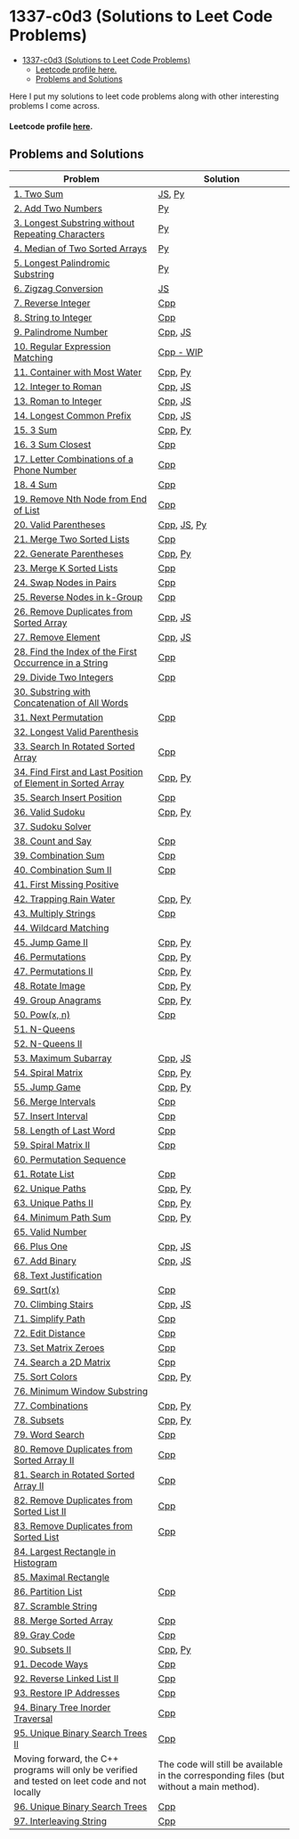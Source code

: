 # 1337-c0d3 (Solutions to Leet Code Problems)

<!-- TOC -->
* [1337-c0d3 (Solutions to Leet Code Problems)](#1337-c0d3-solutions-to-leet-code-problems)
  * [Leetcode profile here.](#leetcode-profile-here)
  * [Problems and Solutions](#problems-and-solutions)
<!-- TOC -->

Here I put my solutions to leet code problems along with other interesting problems I come across.

#### Leetcode profile [here](https://leetcode.com/_r00tp/).

## Problems and Solutions
| Problem                                                                                                                                               | Solution                                                                                                                                                    |
|-------------------------------------------------------------------------------------------------------------------------------------------------------|-------------------------------------------------------------------------------------------------------------------------------------------------------------|
| [1. Two Sum](https://leetcode.com/problems/two-sum/)                                                                                                  | [JS](javascript/1.%20two-sum.js), [Py](python/1.%20two-sum.py)                                                                                              |
| [2. Add Two Numbers](https://leetcode.com/problems/add-two-numbers/)                                                                                  | [Py](python/2.%20add-two-numbers.py)                                                                                                                        |
| [3. Longest Substring without Repeating Characters](https://leetcode.com/problems/longest-substring-without-repeating-characters/)                    | [Py](python/3.%20longest-substring-without-repeating-characters.py)                                                                                         |
| [4. Median of Two Sorted Arrays](https://leetcode.com/problems/median-of-two-sorted-arrays/)                                                          | [Py](python/4.%20median-of-two-sorted-arrays.py)                                                                                                            |
| [5. Longest Palindromic Substring](https://leetcode.com/problems/longest-palindromic-substring/)                                                      | [Py](python/5.%20longest-palindromic-substring.py)                                                                                                          |
| [6. Zigzag Conversion](https://leetcode.com/problems/zigzag-conversion/)                                                                              | [JS](javascript/6.%20zigzag-conversion.js)                                                                                                                  |
| [7. Reverse Integer](https://leetcode.com/problems/reverse-integer/)                                                                                  | [Cpp](cpp/7.%20reverse-integer.cpp)                                                                                                                         |
| [8. String to Integer](https://leetcode.com/problems/string-to-integer-atoi/)                                                                         | [Cpp](cpp/8.%20string-to-integer.cpp)                                                                                                                       |
| [9. Palindrome Number](https://leetcode.com/problems/palindrome-number/)                                                                              | [Cpp](cpp/9.%20palindrome-number.cpp), [JS](javascript/9.%20palindrome-number.js)                                                                           |
| [10. Regular Expression Matching](https://leetcode.com/problems/regular-expression-matching)                                                          | [Cpp - WIP](cpp/10.%20regular-expression-matching.cpp)                                                                                                      |
| [11. Container with Most Water](https://leetcode.com/problems/container-with-most-water/)                                                             | [Cpp](cpp/11.%20container-with-most-water.cpp), [Py](python/11.%20container-with-most-water.py)                                                             |
| [12. Integer to Roman](https://leetcode.com/problems/integer-to-roman/)                                                                               | [Cpp](cpp/12.%20integer-to-roman.cpp), [JS](javascript/12.%20integer-to-roman.js)                                                                           |
| [13. Roman to Integer](https://leetcode.com/problems/roman-to-integer/)                                                                               | [Cpp](cpp/13.%20roman-to-integer.cpp), [JS](javascript/13.%20roman-to-integer.js)                                                                           |
| [14. Longest Common Prefix](https://leetcode.com/problems/longest-common-prefix/)                                                                     | [Cpp](cpp/14.%20longest-common-prefix.cpp), [JS](javascript/14.%20longest-common-prefix.js)                                                                 |
| [15. 3 Sum](https://leetcode.com/problems/3sum/)                                                                                                      | [Cpp](cpp/15.%203-sum.cpp), [Py](python/15.%203-sum.py)                                                                                                     |
| [16. 3 Sum Closest](https://leetcode.com/problems/3sum-closest/)                                                                                      | [Cpp](cpp/16.%203-sum-closest.cpp)                                                                                                                          |
| [17. Letter Combinations of a Phone Number](https://leetcode.com/problems/letter-combinations-of-a-phone-number/)                                     | [Cpp](cpp/17.%20letter-combinations-of-a-phone-number.cpp)                                                                                                  |
| [18. 4 Sum](https://leetcode.com/problems/4sum/)                                                                                                      | [Cpp](cpp/18.%204-sum.cpp)                                                                                                                                  |
| [19. Remove Nth Node from End of List](https://leetcode.com/problems/remove-nth-node-from-end-of-list/)                                               | [Cpp](cpp/19.%20remove-nth-node-from-end-of-list.cpp)                                                                                                       |
| [20. Valid Parentheses](https://leetcode.com/problems/valid-parentheses/)                                                                             | [Cpp](cpp/20.%20valid-parentheses.cpp), [JS](javascript/20.%20valid-parentheses.js), [Py](python/20.%20valid-parentheses.py)                                |
| [21. Merge Two Sorted Lists](https://leetcode.com/problems/merge-two-sorted-lists/)                                                                   | [Cpp](cpp/21.%20merge-two-sorted-lists.cpp)                                                                                                                 |
| [22. Generate Parentheses](https://leetcode.com/problems/generate-parentheses/)                                                                       | [Cpp](cpp/22.%20generate-parentheses.cpp), [Py](python/22.%20generate-parentheses.py)                                                                       |
| [23. Merge K Sorted Lists](https://leetcode.com/problems/merge-k-sorted-lists/)                                                                       | [Cpp](cpp/23.%20merge-k-sorted-lists.cpp)                                                                                                                   |
| [24. Swap Nodes in Pairs](https://leetcode.com/problems/swap-nodes-in-pairs/)                                                                         | [Cpp](cpp/24.%20swap-nodes-in-pairs.cpp)                                                                                                                    |
| [25. Reverse Nodes in k-Group](https://leetcode.com/problems/reverse-nodes-in-k-group/)                                                               | [Cpp](cpp/25.%20reverse-nodes-in-k-group.cpp)                                                                                                               |
| [26. Remove Duplicates from Sorted Array](https://leetcode.com/problems/remove-duplicates-from-sorted-array/)                                         | [Cpp](cpp/26.%20remove-duplicates-from-sorted-array.cpp), [JS](javascript/26.%20remove-duplicates-from-sorted-array.js)                                     |
| [27. Remove Element](https://leetcode.com/problems/remove-element/)                                                                                   | [Cpp](cpp/27.%20remove-element.cpp), [JS](javascript/27.%20remove-element.js)                                                                               |
| [28. Find the Index of the First Occurrence in a String](https://leetcode.com/problems/find-the-index-of-the-first-occurrence-in-a-string/)           | [Cpp](cpp/28.%20find-the-index-of-the-first-occurrence-in-a-string.cpp)                                                                                     |
| [29. Divide Two Integers](https://leetcode.com/problems/divide-two-integers/)                                                                         | [Cpp](cpp/29.%20divide-two-integers.cpp)                                                                                                                    |
| [30. Substring with Concatenation of All Words](https://leetcode.com/problems/substring-with-concatenation-of-all-words/)                             |                                                                                                                                                             |
| [31. Next Permutation](https://leetcode.com/problems/next-permutation/)                                                                               | [Cpp](cpp/31.%20next-permutation.cpp)                                                                                                                       |
| [32. Longest Valid Parenthesis](https://leetcode.com/problems/longest-valid-parentheses/)                                                             |                                                                                                                                                             |
| [33. Search In Rotated Sorted Array](https://leetcode.com/problems/search-in-rotated-sorted-array/)                                                   | [Cpp](cpp/33.%20search-in-rotated-sorted-array.cpp)                                                                                                         |
| [34. Find First and Last Position of Element in Sorted Array](https://leetcode.com/problems/find-first-and-last-position-of-element-in-sorted-array/) | [Cpp](cpp/34.%20find-first-and-last-position-of-element-in-sorted-array.cpp), [Py](python/34.%20find-first-and-last-position-of-element-in-sorted-array.py) |
| [35. Search Insert Position](https://leetcode.com/problems/search-insert-position/)                                                                   | [Cpp](cpp/35.%20search-insert-position.cpp)                                                                                                                 |
| [36. Valid Sudoku](https://leetcode.com/problems/valid-sudoku/)                                                                                       | [Cpp](cpp/36.%20valid-sudoku.cpp), [Py](python/36.%20valid-sudoku.py)                                                                                       |
| [37. Sudoku Solver](https://leetcode.com/problems/sudoku-solver/)                                                                                     |                                                                                                                                                             |
| [38. Count and Say](https://leetcode.com/problems/count-and-say/)                                                                                     | [Cpp](cpp/38.%20count-and-say.cpp)                                                                                                                          |
| [39. Combination Sum](https://leetcode.com/problems/combination-sum/)                                                                                 | [Cpp](cpp/39.%20combination-sum.cpp)                                                                                                                        |
| [40. Combination Sum II](https://leetcode.com/problems/combination-sum-ii/)                                                                           | [Cpp](cpp/40.%20combination-sum-ii.cpp)                                                                                                                     |
| [41. First Missing Positive](https://leetcode.com/problems/first-missing-positive/)                                                                   |                                                                                                                                                             |
| [42. Trapping Rain Water](https://leetcode.com/problems/trapping-rain-water/)                                                                         | [Cpp](cpp/42.%20trapping-rain-water.cpp), [Py](python/42.%20trapping-rain-water.py)                                                                         |
| [43. Multiply Strings](https://leetcode.com/problems/multiply-strings/)                                                                               | [Cpp](cpp/43.%20multiply-strings.cpp)                                                                                                                       |
| [44. Wildcard Matching](https://leetcode.com/problems/wildcard-matching/)                                                                             |                                                                                                                                                             |
| [45. Jump Game II](https://leetcode.com/problems/jump-game-ii/)                                                                                       | [Cpp](cpp/45.%20jump-game-ii.cpp), [Py](python/45.%20jump-game-ii.py)                                                                                       |
| [46. Permutations](https://leetcode.com/problems/permutations/)                                                                                       | [Cpp](cpp/46.%20permutations.cpp), [Py](python/46.%20permutations.py)                                                                                       |
| [47. Permutations II](https://leetcode.com/problems/permutations-ii/)                                                                                 | [Cpp](cpp/47.%20permutations-ii.cpp), [Py](python/47.%20permutations-ii.py)                                                                                 |
| [48. Rotate Image](https://leetcode.com/problems/rotate-image/)                                                                                       | [Cpp](cpp/48.%20rotate-image.cpp), [Py](python/48.%20rotate-image.py)                                                                                       |
| [49. Group Anagrams](https://leetcode.com/problems/group-anagrams/)                                                                                   | [Cpp](cpp/49.%20group-anagrams.cpp), [Py](python/49.%20group-anagrams.py)                                                                                   |
| [50. Pow(x, n)](https://leetcode.com/problems/powx-n/)                                                                                                | [Cpp](cpp/50.%20pow%28x%2C%20n%29.cpp)                                                                                                                      |
| [51. N-Queens](https://leetcode.com/problems/n-queens/)                                                                                               |                                                                                                                                                             |
| [52. N-Queens II](https://leetcode.com/problems/n-queens-ii/)                                                                                         |                                                                                                                                                             |
| [53. Maximum Subarray](https://leetcode.com/problems/maximum-subarray/)                                                                               | [Cpp](cpp/53.%20maximum-subarray.cpp), [JS](javascript/53.%20maximum-subarray.js)                                                                           |
| [54. Spiral Matrix](https://leetcode.com/problems/spiral-matrix/)                                                                                     | [Cpp](cpp/54.%20spiral-matrix.cpp), [Py](python/54.%20spiral-matrix.py)                                                                                     |
| [55. Jump Game](https://leetcode.com/problems/jump-game/)                                                                                             | [Cpp](cpp/55.%20jump-game.cpp), [Py](python/55.%20jump-game.py)                                                                                             |
| [56. Merge Intervals](https://leetcode.com/problems/merge-intervals/)                                                                                 | [Cpp](cpp/56.%20merge-intervals.cpp)                                                                                                                        |
| [57. Insert Interval](https://leetcode.com/problems/insert-interval/)                                                                                 | [Cpp](cpp/57.%20insert-interval.cpp)                                                                                                                        |
| [58. Length of Last Word](https://leetcode.com/problems/length-of-last-word/)                                                                         | [Cpp](cpp/58.%20length-of-last-word.cpp)                                                                                                                    |
| [59. Spiral Matrix II](https://leetcode.com/problems/spiral-matrix-ii/)                                                                               | [Cpp](cpp/59.%20spiral-matrix-ii.cpp)                                                                                                                       |
| [60. Permutation Sequence](https://leetcode.com/problems/permutation-sequence/)                                                                       |                                                                                                                                                             |
| [61. Rotate List](https://leetcode.com/problems/rotate-list/)                                                                                         | [Cpp](cpp/61.%20rotate-list.cpp)                                                                                                                            |
| [62. Unique Paths](https://leetcode.com/problems/unique-paths/)                                                                                       | [Cpp](cpp/62.%20unique-paths.cpp), [Py](python/62.%20unique-paths.py)                                                                                       |
| [63. Unique Paths II](https://leetcode.com/problems/unique-paths-ii/)                                                                                 | [Cpp](cpp/63.%20unique-paths-ii.cpp), [Py](python/63.%20unique-paths-ii.py)                                                                                 |
| [64. Minimum Path Sum](https://leetcode.com/problems/minimum-path-sum/)                                                                               | [Cpp](cpp/64.%20minimum-path-sum.cpp), [Py](python/64.%20minimum-path-sum.py)                                                                               |
| [65. Valid Number](https://leetcode.com/problems/valid-number/)                                                                                       |                                                                                                                                                             |
| [66. Plus One](https://leetcode.com/problems/plus-one/)                                                                                               | [Cpp](cpp/66.%20plus-one.cpp), [JS](javascript/66.%20plus-one.js)                                                                                           |
| [67. Add Binary](https://leetcode.com/problems/add-binary/)                                                                                           | [Cpp](cpp/67.%20add-binary.cpp), [JS](javascript/67.%20add-binary.js)                                                                                       |
| [68. Text Justification](https://leetcode.com/problems/text-justification/)                                                                           |                                                                                                                                                             |
| [69. Sqrt(x)](https://leetcode.com/problems/sqrtx/)                                                                                                   | [Cpp](cpp/69.%20sqrt%28x%29.cpp)                                                                                                                            |
| [70. Climbing Stairs](https://leetcode.com/problems/climbing-stairs/)                                                                                 | [Cpp](cpp/70.%20climbing-stairs.cpp), [JS](javascript/70.%20climbing-stairs.js)                                                                             |
| [71. Simplify Path](https://leetcode.com/problems/simplify-path/)                                                                                     | [Cpp](cpp/71.%20simplify-path.cpp)                                                                                                                          |
| [72. Edit Distance](https://leetcode.com/problems/edit-distance/)                                                                                     | [Cpp](cpp/72.%20edit-distance.cpp)                                                                                                                          |
| [73. Set Matrix Zeroes](https://leetcode.com/problems/set-matrix-zeroes/)                                                                             | [Cpp](cpp/73.%20set-matrix-zeroes.cpp)                                                                                                                      |
| [74. Search a 2D Matrix](https://leetcode.com/problems/search-a-2d-matrix/)                                                                           | [Cpp](cpp/74.%20search-a-2d-matrix.cpp)                                                                                                                     |
| [75. Sort Colors](https://leetcode.com/problems/sort-colors/)                                                                                         | [Cpp](cpp/75.%20sort-colors.cpp), [Py](python/75.%20sort-colors.py)                                                                                         |
| [76. Minimum Window Substring](https://leetcode.com/problems/minimum-window-substring/)                                                               |                                                                                                                                                             |
| [77. Combinations](https://leetcode.com/problems/combinations/)                                                                                       | [Cpp](cpp/77.%20combinations.cpp), [Py](python/77.%20combinations.py)                                                                                       |
| [78. Subsets](https://leetcode.com/problems/subsets/)                                                                                                 | [Cpp](cpp/78.%20subsets.cpp), [Py](python/78.%20subsets.py)                                                                                                 |
| [79. Word Search](https://leetcode.com/problems/word-search/)                                                                                         | [Cpp](cpp/79.%20word-search.cpp)                                                                                                                            |
| [80. Remove Duplicates from Sorted Array II](https://leetcode.com/problems/remove-duplicates-from-sorted-array-ii/)                                   | [Cpp](cpp/80.%20remove-duplicates-from-sorted-array-ii.cpp)                                                                                                 |
| [81. Search in Rotated Sorted Array II](https://leetcode.com/problems/search-in-rotated-sorted-array-ii/)                                             | [Cpp](cpp/81.%20search-in-rotated-sorted-array-ii.cpp)                                                                                                      |
| [82. Remove Duplicates from Sorted List II](https://leetcode.com/problems/remove-duplicates-from-sorted-list-ii/)                                     | [Cpp](cpp/82.%20remove-duplicates-from-sorted-list-ii.cpp)                                                                                                  |
| [83. Remove Duplicates from Sorted List](https://leetcode.com/problems/remove-duplicates-from-sorted-list/)                                           | [Cpp](cpp/83.%20remove-duplicates-from-sorted-list.cpp)                                                                                                     |
| [84. Largest Rectangle in Histogram](https://leetcode.com/problems/largest-rectangle-in-histogram/)                                                   |                                                                                                                                                             |
| [85. Maximal Rectangle](https://leetcode.com/problems/maximal-rectangle/)                                                                             |                                                                                                                                                             |
| [86. Partition List](https://leetcode.com/problems/partition-list/)                                                                                   | [Cpp](cpp/86.%20partition-list.cpp)                                                                                                                         |
| [87. Scramble String](https://leetcode.com/problems/scramble-string/)                                                                                 |                                                                                                                                                             |
| [88. Merge Sorted Array](https://leetcode.com/problems/merge-sorted-array/)                                                                           | [Cpp](cpp/88.%20merge-sorted-array.cpp)                                                                                                                     |
| [89. Gray Code](https://leetcode.com/problems/gray-code/)                                                                                             | [Cpp](cpp/89.%20gray-code.cpp)                                                                                                                              |
| [90. Subsets II](https://leetcode.com/problems/subsets-ii/)                                                                                           | [Cpp](cpp/90.%20subsets-ii.cpp), [Py](python/90.%20subsets-ii.py)                                                                                           |
| [91. Decode Ways](https://leetcode.com/problems/decode-ways/)                                                                                         | [Cpp](cpp/91.%20decode-ways.cpp)                                                                                                                            |
| [92. Reverse Linked List II](https://leetcode.com/problems/reverse-linked-list-ii/)                                                                   | [Cpp](cpp/92.%20reverse-linked-list-ii.cpp)                                                                                                                 |
| [93. Restore IP Addresses](https://leetcode.com/problems/restore-ip-addresses/)                                                                       | [Cpp](cpp/93.%20restore-ip-addresses.cpp)                                                                                                                   |
| [94. Binary Tree Inorder Traversal](https://leetcode.com/problems/binary-tree-inorder-traversal/)                                                     | [Cpp](cpp/94.%20binary-tree-inorder-traversal.cpp)                                                                                                          |
| [95. Unique Binary Search Trees II](https://leetcode.com/problems/unique-binary-search-trees-ii/)                                                     | [Cpp](cpp/95.%20unique-binary-search-trees-ii.cpp)                                                                                                          |
| Moving forward, the C++ programs will only be verified and tested on leet code and not locally                                                        | The code will still be available in the corresponding files (but without a main method).                                                                    |
| [96. Unique Binary Search Trees](https://leetcode.com/problems/unique-binary-search-trees/)                                                           | [Cpp](cpp/96.%20unique-binary-search-trees.cpp)                                                                                                             |
| [97. Interleaving String](https://leetcode.com/problems/interleaving-string/)                                                                         | [Cpp](cpp/97.%20interleaving-strings.cpp)                                                                                                                   |
